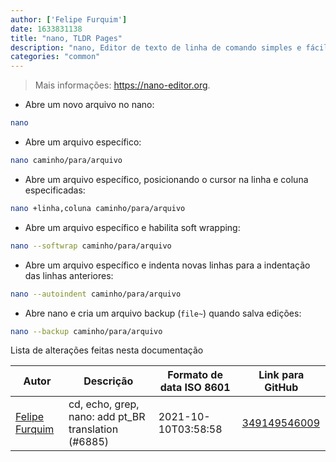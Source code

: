 ```yaml
---
author: ['Felipe Furquim']
date: 1633831138
title: "nano, TLDR Pages"
description: "nano, Editor de texto de linha de comando simples e fácil de usar. Um clone melhorado e gratuito de Pico."
categories: "common"
---
```

> Mais informações: <https://nano-editor.org>.

- Abre um novo arquivo no nano:

```bash
nano
```

- Abre um arquivo específico:

```bash
nano caminho/para/arquivo
```

- Abre um arquivo específico, posicionando o cursor na linha e coluna especificadas:

```bash
nano +linha,coluna caminho/para/arquivo
```

- Abre um arquivo específico e habilita soft wrapping:

```bash
nano --softwrap caminho/para/arquivo
```

- Abre um arquivo específico e indenta novas linhas para a indentação das linhas anteriores:

```bash
nano --autoindent caminho/para/arquivo
```

- Abre nano e cria um arquivo backup (`file~`) quando salva edições:

```bash
nano --backup caminho/para/arquivo
```
Lista de alterações feitas nesta documentação


Autor | Descrição | Formato de data ISO 8601 | Link para GitHub
------|-----|-----|-----
[Felipe Furquim](mailto:49817522+FvFurquim@users.noreply.github.com) | cd, echo, grep, nano: add pt_BR translation (#6885) | 2021-10-10T03:58:58 | [349149546009](https://github.com/tldr-pages/tldr/commit/349149546009f1cf27f38f63d07a153bf02c67e0)

